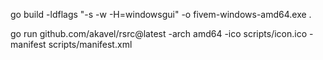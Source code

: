go build -ldflags "-s -w -H=windowsgui" -o fivem-windows-amd64.exe .

go run github.com/akavel/rsrc@latest -arch amd64 -ico scripts/icon.ico -manifest scripts/manifest.xml
